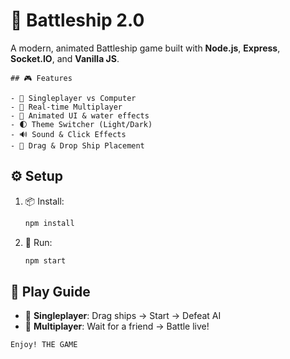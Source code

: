 
# 🚢 Battleship 2.0

A modern, animated Battleship game built with **Node.js**, **Express**, **Socket.IO**, and **Vanilla JS**.

```
## 🎮 Features

- 🤖 Singleplayer vs Computer  
- 👥 Real-time Multiplayer  
- 🌊 Animated UI & water effects  
- 🌓 Theme Switcher (Light/Dark)  
- 🔊 Sound & Click Effects  
- 🧲 Drag & Drop Ship Placement  
```

## ⚙️ Setup


1. 📦 Install:
   ```sh
   npm install
   ```
2. 🚀 Run:
   ```sh
   npm start
   ```

## 🧭 Play Guide

- 🔹 **Singleplayer**: Drag ships → Start → Defeat AI  
- 🔸 **Multiplayer**: Wait for a friend → Battle live!

```
Enjoy! THE GAME